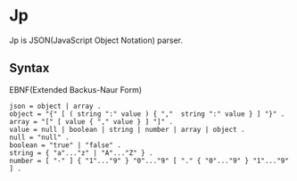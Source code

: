 # Jp
Jp is JSON(JavaScript Object Notation) parser.

## Syntax
EBNF(Extended Backus-Naur Form)

```
json = object | array .
object = "{" [ ( string ":" value ) { ","  string ":" value } ] "}" .
array = "[" [ value { "," value } ] "]" .
value = null | boolean | string | number | array | object .
null = "null" .
boolean = "true" | "false" .
string = { "a"..."z" | "A"..."Z" } .
number = [ "-" ] { "1"..."9" } "0"..."9" [ "." { "0"..."9" } "1"..."9" ] .
```
